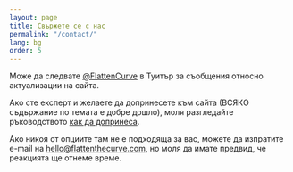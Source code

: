 ```yaml
---
layout: page
title: Свържете се с нас
permalink: "/contact/"
lang: bg
order: 5
---
```

Може да следвате <a href="https://www.twitter.com/flattencurve">@FlattenCurve</a> в Туитър за съобщения относно актуализации на сайта.

Ако сте експерт и желаете да допринесете към сайта (ВСЯКO съдържание по темата е добре дошло), моля разгледайте ръководството [как да допринеса](https://github.com/flattenthecurve/guide#how-to-contribute).

Ако никоя от опциите там не е подходяща за вас, можете да изпратите e-mail на [hello@flattenthecurve.com](mailto:hello@flattenthecurve.com), но моля да имате предвид, че реакцията ще отнеме време.

